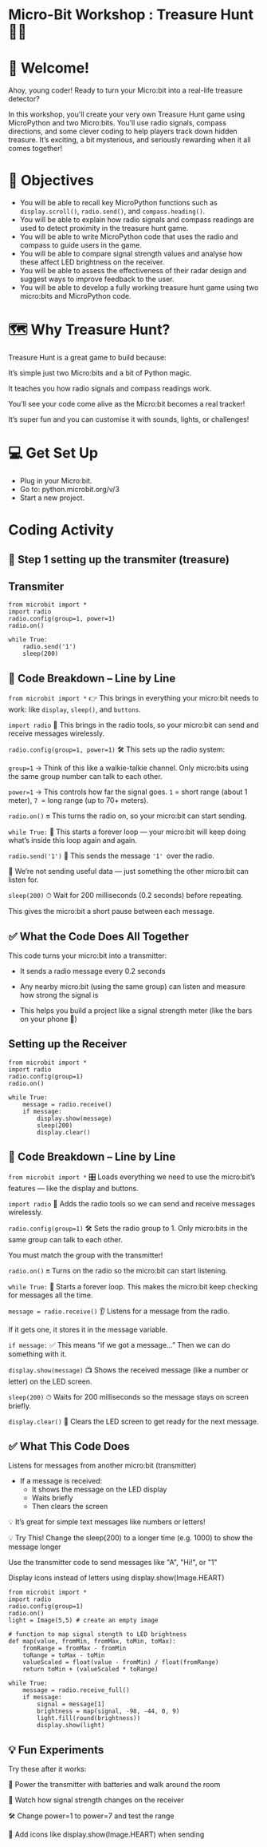 #   Micro-Bit Workshop : Treasure Hunt 🏴‍☠️

# 👋 Welcome!
Ahoy, young coder! Ready to turn your Micro:bit into a real-life treasure detector?

In this workshop, you'll create your very own Treasure Hunt game using MicroPython and two Micro:bits. You’ll use radio signals, compass directions, and some clever coding to help players track down hidden treasure. It’s exciting, a bit mysterious, and seriously rewarding when it all comes together!

# 🧠 Objectives

- You will be able to recall key MicroPython functions such as `display.scroll()`, `radio.send()`, and `compass.heading()`.
- You will be able to explain how radio signals and compass readings are used to detect proximity in the treasure hunt game.
- You will be able to write MicroPython code that uses the radio and compass to guide users in the game.
- You will be able to compare signal strength values and analyse how these affect LED brightness on the receiver.
- You will be able to assess the effectiveness of their radar design and suggest ways to improve feedback to the user.
- You will be able to develop a fully working treasure hunt game using two micro:bits and MicroPython code.

# 🗺️ Why Treasure Hunt?
Treasure Hunt is a great game to build because:

It’s simple just two Micro:bits and a bit of Python magic.

It teaches you how radio signals and compass readings work.

You’ll see your code come alive as the Micro:bit becomes a real tracker!

It’s super fun and you can customise it with sounds, lights, or challenges!

# 💻 Get Set Up
- Plug in your Micro:bit.
- Go to: python.microbit.org/v/3
- Start a new project.

# Coding Activity

## 🧩 Step 1 setting up the transmiter (treasure)
## Transmiter
```
from microbit import *
import radio
radio.config(group=1, power=1)
radio.on()

while True:
    radio.send('1')
    sleep(200)
```

## 🧠 Code Breakdown – Line by Line

`from microbit import *`
👉 This brings in everything your micro:bit needs to work:
like `display`, `sleep()`, and `buttons`.

`import radio`
📡 This brings in the radio tools, so your micro:bit can send and receive messages wirelessly.

`radio.config(group=1, power=1)`
🛠 This sets up the radio system:

`group=1`
→ Think of this like a walkie-talkie channel.
Only micro:bits using the same group number can talk to each other.

`power=1`
→ This controls how far the signal goes.
`1` = short range (about 1 meter), `7 `= long range (up to 70+ meters).

`radio.on()`
🔛 This turns the radio on, so your micro:bit can start sending.

`while True:`
🔁 This starts a forever loop — your micro:bit will keep doing what’s inside this loop again and again.

`radio.send('1')`
📨 This sends the message `'1' `over the radio.

💬 We’re not sending useful data — just something the other micro:bit can listen for.

`sleep(200)`
⏱ Wait for 200 milliseconds (0.2 seconds) before repeating.

This gives the micro:bit a short pause between each message.

## ✅ What the Code Does All Together
This code turns your micro:bit into a transmitter:

* It sends a radio message every 0.2 seconds

* Any nearby micro:bit (using the same group) can listen and measure how strong the signal is

* This helps you build a project like a signal strength meter (like the bars on your phone 📶)


## Setting up the Receiver

```
from microbit import *
import radio
radio.config(group=1)
radio.on()

while True:
    message = radio.receive()
    if message:
        display.show(message)
        sleep(200)
        display.clear()

```
## 🧠 Code Breakdown – Line by Line
`from microbit import *`
🎛 Loads everything we need to use the micro:bit’s features — like the display and buttons.

`import radio`
📡 Adds the radio tools so we can send and receive messages wirelessly.

`radio.config(group=1)`
🛠 Sets the radio group to 1.
Only micro:bits in the same group can talk to each other.

You must match the group with the transmitter!

`radio.on()`
🔛 Turns on the radio so the micro:bit can start listening.

`while True:`
🔁 Starts a forever loop.
This makes the micro:bit keep checking for messages all the time.

`message = radio.receive()`
👂 Listens for a message from the radio.

If it gets one, it stores it in the message variable.

`if message:`
✅ This means “if we got a message…”
Then we can do something with it.

`display.show(message)`
📺 Shows the received message (like a number or letter) on the LED screen.

`sleep(200)`
⏱ Waits for 200 milliseconds so the message stays on screen briefly.

`display.clear()`
🧼 Clears the LED screen to get ready for the next message.

## ✅ What This Code Does
Listens for messages from another micro:bit (transmitter)

* If a message is received:
    * It shows the message on the LED display
    * Waits briefly
    * Then clears the screen

💡 It’s great for simple text messages like numbers or letters!

💡 Try This!
Change the sleep(200) to a longer time (e.g. 1000) to show the message longer

Use the transmitter code to send messages like "A", "Hi!", or "1"

Display icons instead of letters using display.show(Image.HEART)


```
from microbit import *
import radio
radio.config(group=1)
radio.on()
light = Image(5,5) # create an empty image

# function to map signal stength to LED brightness
def map(value, fromMin, fromMax, toMin, toMax):
    fromRange = fromMax - fromMin
    toRange = toMax - toMin
    valueScaled = float(value - fromMin) / float(fromRange)
    return toMin + (valueScaled * toRange)

while True:
    message = radio.receive_full()
    if message:
        signal = message[1]
        brightness = map(signal, -98, -44, 0, 9)
        light.fill(round(brightness))
        display.show(light)

```

## 💡 Fun Experiments
Try these after it works:

🔋 Power the transmitter with batteries and walk around the room

👀 Watch how signal strength changes on the receiver

🛠 Change power=1 to power=7 and test the range

🎨 Add icons like display.show(Image.HEART) when sending








